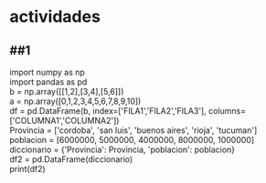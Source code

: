 # actividades

##1
---
import numpy as np  
import pandas as pd  
b = np.array([[1,2],[3,4],[5,6]])  
a = np.array([0,1,2,3,4,5,6,7,8,9,10])  
df = pd.DataFrame(b, index=['FILA1','FILA2','FILA3'], columns=['COLUMNA1','COLUMNA2'])  
Provincia = ['cordoba', 'san luis', 'buenos aires', 'rioja', 'tucuman']  
poblacion = [6000000, 5000000, 4000000, 8000000, 1000000]  
diccionario = {'Provincia': Provincia, 'poblacion': poblacion}  
df2 = pd.DataFrame(diccionario)  
print(df2)
